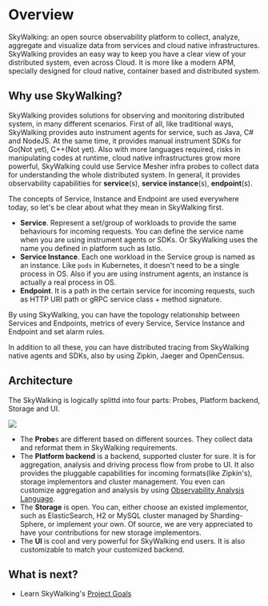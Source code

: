 # Overview
SkyWalking: an open source observability platform to collect, analyze, aggregate and visualize data from services and cloud native
infrastructures. SkyWalking provides an easy way to keep you have a clear view of your distributed system, even across Cloud.
It is more like a modern APM, specially designed for cloud native, container based and distributed system.

## Why use SkyWalking?
SkyWalking provides solutions for observing and monitoring distributed system, in many different scenarios. First of all,
like traditional ways, SkyWalking provides auto instrument agents for service, such as Java, C#
and NodeJS. At the same time, it provides manual instrument SDKs for Go(Not yet), C++(Not yet).
Also with more languages required, risks in manipulating codes at runtime, cloud native infrastructures grow 
more powerful, SkyWalking could use Service Mesher infra probes to collect data for understanding the whole distributed system.
In general, it provides observability capabilities for **service**(s), **service instance**(s), **endpoint**(s).

The concepts of Service, Instance and Endpoint are used everywhere today, so let's be clear about what they mean in SkyWalking first.

- **Service**. Represent a set/group of workloads to provide the same behaviours for incoming requests. You can define the service
  name when you are using instrument agents or SDKs. Or SkyWalking uses the name you defined in platform such as Istio.
- **Service Instance**. Each one workload in the Service group is named as an instance. Like `pods` in Kubernetes, it doesn't need
  to be a single process in OS. Also if you are using instrument agents, an instance is actually a real process in OS.
- **Endpoint**. It is a path in the certain service for incoming requests, such as HTTP URI path or gRPC service class + method
signature. 

By using SkyWalking, you can have the topology relationship between Services and Endpoints, metrics of every Service, Service
Instance and Endpoint and set alarm rules.

In addition to all these, you can have distributed tracing from SkyWalking native agents and SDKs, also by using Zipkin, Jaeger
and OpenCensus.

## Architecture
The SkyWalking is logically splittd into four parts: Probes, Platform backend, Storage and UI.

<img src="https://skywalkingtest.github.io/page-resources/6_overview.png"/>

- The **Probe**s are different based on different sources. They collect data and reformat them in SkyWalking requirements.
- The **Platform backend** is a backend, supported cluster for sure. It is for aggregation, analysis and driving process flow
from probe to UI. It also provides the pluggable capabilities for incoming formats(like Zipkin's), storage implementors and cluster
 management. You even can customize aggregation and analysis by using [Observability Analysis Language](oal.md).
- The **Storage** is open. You can, either choose an existed implementor, such as ElasticSearch, H2 or MySQL cluster managed by 
Sharding-Sphere, or implement your own. Of source, we are very appreciated to have your contributions for new storage implementors.
- The **UI** is cool and very powerful for SkyWalking end users. It is also customizable to match your customized backend.


## What is next?
- Learn SkyWalking's [Project Goals](project-goals.md)